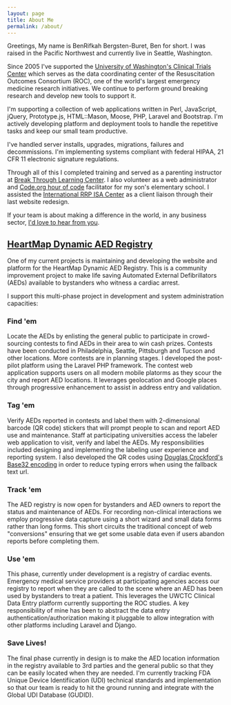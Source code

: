 ```yaml
---
layout: page
title: About Me
permalink: /about/
---
```


Greetings, My name is BenRifkah Bergsten-Buret, Ben for short. I was raised in the Pacific Northwest and currently live in Seattle, Washington.

Since 2005 I've supported the [University of Washington's Clinical Trials Center](https://www.biostat.washington.edu/research/centers/uwctc) which serves as the data coordinating center of the Resuscitation Outcomes Consortium (ROC), one of the world's largest emergency medicine research initiatives. We continue to perform ground breaking research and develop new tools to support it.

I'm supporting a collection of web applications written in Perl, JavaScript, jQuery, Prototype.js, HTML::Mason, Moose, PHP, Laravel and Bootstrap. I'm actively developing platform and deployment tools to handle the repetitive tasks and keep our small team productive.

I've handled server installs, upgrades, migrations, failures and decommissions. I'm implementing systems compliant with federal HIPAA, 21 CFR 11 electronic signature regulations.

Through all of this I completed training and served as a parenting instructor at [Break Through Learning Center](https://btlconline.com/about/ben/). I also volunteer as a web administrator and [Code.org hour of code](https://code.org/) facilitator for my son's elementary school. I assisted the [International RRP ISA Center](http://rrpwebsite.org/) as a client liaison through their last website redesign.

If your team is about making a difference in the world, in any business sector, [I'd love to hear from you](http://goo.gl/forms/OJSoCD6WrvfH11p33).

## [HeartMap Dynamic AED Registry](https://heartmap.uwctc.org/)
One of my current projects is maintaining and developing the website and platform for the HeartMap Dynamic AED Registry. This is a community improvement project to make life saving Automated External Defibrillators (AEDs) available to bystanders who witness a cardiac arrest.

I support this multi-phase project in development and system administration capacities:

### Find 'em
Locate the AEDs by enlisting the general public to participate in crowd-sourcing contests to find AEDs in their area to win cash prizes. Contests have been conducted in Philadelphia, Seattle, Pittsburgh and Tucson and other locations. More contests are in planning stages. I developed the post-pilot platform using the Laravel PHP framework. The contest web application supports users on all modern mobile platorms as they scour the city and report AED locations. It leverages geolocation and Google places through progressive enhancement to assist in address entry and validation.

### Tag 'em
Verify AEDs reported in contests and label them with 2-dimensional barcode (QR code) stickers that will prompt people to scan and report AED use and maintenance. Staff at participating universities access the labeler web application to visit, verify and label the AEDs. My responsibilities included designing and implementing the labeling user experience and reporting system. I also developed the QR codes using [Douglas Crockford's Base32 encoding](http://www.crockford.com/wrmg/base32.html) in order to reduce typing errors when using the fallback text url.

### Track 'em
The AED registry is now open for bystanders and AED owners to report the status and maintenance of AEDs. For recording non-clinical interactions we employ progressive data capture using a short wizard and small data forms rather than long forms. This short circuits the traditional concept of web "conversions" ensuring that we get some usable data even if users abandon reports before completing them.

### Use 'em
This phase, currently under development is a registry of cardiac events. Emergency medical service providers at participating agencies access our registry to report when they are called to the scene where an AED has been used by bystanders to treat a patient. This leverages the UWCTC Clinical Data Entry platform currently supporting the ROC studies. A key responsibility of mine has been to abstract the data entry authentication/authorization making it pluggable to allow integration with other platforms including Laravel and Django.

### Save Lives!
The final phase currently in design is to make the AED location information in the registry available to 3rd parties and the general public so that they can be easily located when they are needed. I'm currently tracking FDA Unique Device Identifiication (UDI) technical standards and implementation so that our team is ready to hit the ground running and integrate with the Global UDI Database (GUDID).
